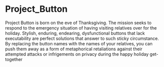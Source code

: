 # Project_Button

Project Button is born on the eve of Thanksgiving. The mission seeks to respond to the emergency situation of having visiting relatives over for the holiday. Stylish, enduring, endearing, dysfunctional buttons that lack executability are perfect solutions that answer to such sticky circumstance. By replacing the button names with the names of your relatives, you can push them away as a form of metaphorical retaliations against their attempted attacks or infrigements on privacy during the happy holiday get-together
